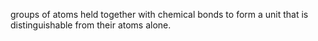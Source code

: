 groups of atoms held together with chemical bonds to form a unit that is distinguishable from their atoms alone. 